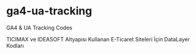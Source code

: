 # ga4-ua-tracking
GA4 &amp; UA Tracking Codes

TICIMAX ve IDEASOFT Altyapısı Kullanan E-Ticaret Siteleri İçin DataLayer Kodları
